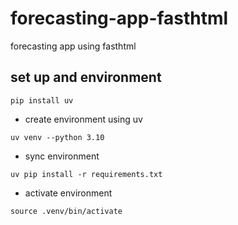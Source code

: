 # forecasting-app-fasthtml
forecasting app using fasthtml


## set up and environment


```
pip install uv
```

- create environment using uv

```
uv venv --python 3.10
```

- sync environment

```
uv pip install -r requirements.txt
```

- activate environment

```
source .venv/bin/activate
```



